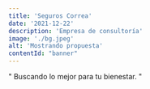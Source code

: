 ```yaml
---
title: 'Seguros Correa'
date: '2021-12-22'
description: 'Empresa de consultoría'
image: './bg.jpeg'
alt: 'Mostrando propuesta'
contentId: "banner"
---
```


" Buscando lo mejor para tu bienestar. "
